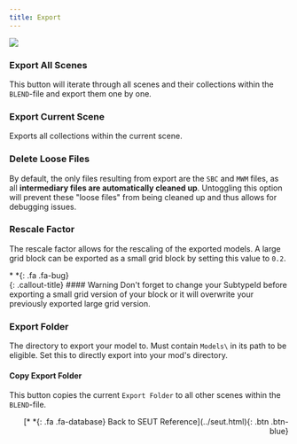 ```yaml
---
title: Export
---
```

![](/modding-reference/assets/images/reference/seut/export_1.png)

### Export All Scenes
This button will iterate through all scenes and their collections within the `BLEND`-file and export them one by one. 

### Export Current Scene
Exports all collections within the current scene.

### Delete Loose Files
By default, the only files resulting from export are the `SBC` and `MWM` files, as all **intermediary files are automatically cleaned up**. Untoggling this option will prevent these "loose files" from being cleaned up and thus allows for debugging issues.

### Rescale Factor
The rescale factor allows for the rescaling of the exported models. A large grid block can be exported as a small grid block by setting this value to `0.2`.

<div class="callout-block callout-warning"><div class="icon-holder">*&nbsp;*{: .fa .fa-bug}
</div><div class="content">
{: .callout-title}
#### Warning
Don't forget to change your SubtypeId before exporting a small grid version of your block or it will overwrite your previously exported large grid version.
</div></div>

### Export Folder
The directory to export your model to. Must contain `Models\` in its path to be eligible. Set this to directly export into your mod's directory.

#### Copy Export Folder
This button copies the current `Export Folder` to all other scenes within the `BLEND`-file.

<p style="text-align:right">[*&nbsp;*{: .fa .fa-database} Back to SEUT Reference](../seut.html){: .btn .btn-blue}</p>